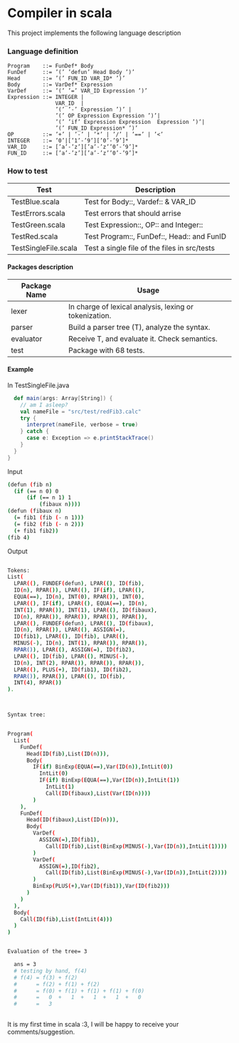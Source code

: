 # Compiler in scala 

This project implements the following language description


### Language definition

```
Program    ::= FunDef* Body
FunDef     ::= ’(’ ’defun’ Head Body ’)’
Head       ::= ’(’ FUN_ID VAR_ID* ’)’
Body       ::= VarDef* Expression
VarDef     ::= ’(’ ’=’ VAR_ID Expression ’)’
Expression ::= INTEGER | 
               VAR_ID  | 
               ’(’ ’-’ Expression ’)’ |
               ’(’ OP Expression Expression ’)’| 
               ’(’ ’if’ Expression Expression  Expression ’)’| 
               ’(’ FUN_ID Expression* ’)’
OP         ::= ’+’ | ’-’ | ’*’ | ’/’ | ’==’ | ’<’
INTEGER    ::= ’0’|[’1’-’9’][’0’-’9’]*
VAR_ID     ::= [’a’-’z’][’a’-’z’’0’-’9’]*
FUN_ID     ::= [’a’-’z’][’a’-’z’’0’-’9’]*
```

### How to test 

| Test                 | Description                                  |
|----------------------|----------------------------------------------|
| TestBlue.scala       | Test for Body::, Vardef:: & VAR\_ID          |
| TestErrors.scala     | Test errors that should arrise               |
| TestGreen.scala      | Test Expression::, OP:: and Integer::        |
| TestRed.scala        | Test Program::, FunDef::, Head:: and FunID   |
| TestSingleFile.scala | Test a single file of the files in src/tests |


#### Packages description

| Package Name | Usage                                                  |
|--------------|--------------------------------------------------------|
| lexer        | In charge of lexical analysis, lexing or tokenization. |
| parser       | Build a parser tree (T), analyze the syntax.           |
| evaluator    | Receive T, and evaluate it. Check semantics.           |
| test         | Package with 68 tests.                                 |

#### Example

In TestSingleFile.java
```scala
  def main(args: Array[String]) {
    // am I asleep?
    val nameFile = "src/test/redFib3.calc"
    try {
      interpret(nameFile, verbose = true)
    } catch {
      case e: Exception => e.printStackTrace()
    }
  }
}
```

Input
```sh
(defun (fib n)
  (if (== n 0) 0
      (if (== n 1) 1
          (fibaux n))))
(defun (fibaux n)
  (= fib1 (fib (- n 1)))
  (= fib2 (fib (- n 2)))
  (+ fib1 fib2))
(fib 4)
```

Output
```sh

Tokens: 
List( 
  LPAR((), FUNDEF(defun), LPAR((), ID(fib),
  ID(n), RPAR()), LPAR((), IF(if), LPAR((), 
  EQUA(==), ID(n), INT(0), RPAR()), INT(0), 
  LPAR((), IF(if), LPAR((), EQUA(==), ID(n), 
  INT(1), RPAR()), INT(1), LPAR((), ID(fibaux), 
  ID(n), RPAR()), RPAR()), RPAR()), RPAR()), 
  LPAR((), FUNDEF(defun), LPAR((), ID(fibaux), 
  ID(n), RPAR()), LPAR((), ASSIGN(=), 
  ID(fib1), LPAR((), ID(fib), LPAR((),
  MINUS(-), ID(n), INT(1), RPAR()), RPAR()), 
  RPAR()), LPAR((), ASSIGN(=), ID(fib2), 
  LPAR((), ID(fib), LPAR((), MINUS(-), 
  ID(n), INT(2), RPAR()), RPAR()), RPAR()),
  LPAR((), PLUS(+), ID(fib1), ID(fib2), 
  RPAR()), RPAR()), LPAR((), ID(fib), 
  INT(4), RPAR())
).



Syntax tree:


Program(
  List(
    FunDef(
      Head(ID(fib),List(ID(n))),
      Body(
        IF(if) BinExp(EQUA(==),Var(ID(n)),IntLit(0))
          IntLit(0)
          IF(if) BinExp(EQUA(==),Var(ID(n)),IntLit(1))
            IntLit(1)
            Call(ID(fibaux),List(Var(ID(n))))
        )
    ), 
    FunDef(
      Head(ID(fibaux),List(ID(n))),
      Body(
        VarDef(
          ASSIGN(=),ID(fib1),
            Call(ID(fib),List(BinExp(MINUS(-),Var(ID(n)),IntLit(1))))
        )
        VarDef(
          ASSIGN(=),ID(fib2),
            Call(ID(fib),List(BinExp(MINUS(-),Var(ID(n)),IntLit(2))))
        )
        BinExp(PLUS(+),Var(ID(fib1)),Var(ID(fib2)))
      )
    )
  ),
  Body(
    Call(ID(fib),List(IntLit(4)))
  )
)


Evaluation of the tree= 3

  ans = 3 
  # testing by hand, f(4)
  # f(4) = f(3) + f(2) 
  #      = f(2) + f(1) + f(2) 
  #      = f(0) + f(1) + f(1) + f(1) + f(0) 
  #      =   0  +   1  +   1  +   1  +   0
  #      =   3 
  
```



It is my first time in scala :3, I will be happy to receive your comments/suggestion. 




